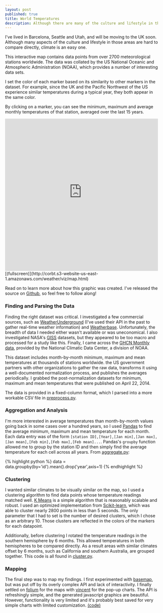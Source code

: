 ```yaml
---
layout: post
published: true
title: World Temperatures
description: Although there are many of the culture and lifestyle in those areas that are hard to compare directly, climate is an easy one. This interactive map contains data points from over 2700 meteorological stations worldwide.
---
```

I've lived in Barcelona, Seattle and Utah, and will be moving to the UK soon. Although many aspects of the culture and lifestyle in those areas are hard to compare directly, climate is an easy one.

This interactive map contains data points from over 2700 meteorological stations worldwide. The data was collated by the US National Oceanic and Atmospheric Administration (NOAA), which provides a number of interesting data sets.

I set the color of each marker based on its similarity to other markers in the dataset. For example, since the UK and the Pacific Northwest of the US experience similar temperatures during a typical year, they both appear in the same color.

By clicking on a marker, you can see the minimum, maximum and average monthly temperatures of that station, averaged over the last 15 years.

<iframe src="http://corbt.s3-website-us-east-1.amazonaws.com/weather/viz/map.html" style="width:100%;height:500px;border:0;"></iframe>
[(fullscreen)](http://corbt.s3-website-us-east-1.amazonaws.com/weather/viz/map.html)

Read on to learn more about how this graphic was created. I've released the source on [Github](https://github.com/kcorbitt/city-weather), so feel free to follow along!

### Finding and Parsing the Data

Finding the right dataset was critical. I investigated a few commercial sources, such as [WeatherUnderground](http://www.wunderground.com/) (I've used their API in the past to gather real-time weather information) and [Weatherbase](http://www.weatherbase.com/). Unfortunately, the breadth of data I needed either wasn't available or was uneconomical. I also investigated NASA's [GISS](http://www.giss.nasa.gov/) datasets, but they appeared to be too macro and processed for a study like this. Finally, I came across the [GHCN Monthly data](http://www.ncdc.noaa.gov/ghcnm/), provided by the National Climatic Data Center, a division of NOAA.

This dataset includes month-by-month minimum, maximum and mean temperatures at thousands of stations worldwide. the US government partners with other organizations to gather the raw data, transforms it using a well-documented normalization process, and publishes the averages periodically. I grabbed the post-normalization datasets for minimum, maximum and mean temperatures that were published on April 22, 2014.

The data is provided in a fixed-column format, which I parsed into a more workable CSV file in [preprocess.py](https://github.com/kcorbitt/city-weather/blob/master/preprocess.py).

### Aggregation and Analysis

I'm more interested in average temperatures than month-by-month values going back in some cases over a hundred years, so I used [Pandas](http://pandas.pydata.org/) to find the average minimum, maximum and mean temperature for each month. Each data entry was of the form `[station ID],[Year],[Jan min],[Jan max],[Jan mean],[Feb min],[Feb max],[Feb mean]...`. Pandas's `groupby` function allowed me to group by the station ID and then simply find the average temperature for each cell across all years. From [aggregate.py](https://github.com/kcorbitt/city-weather/blob/master/aggregate.py):

{% highlight python %}
data = data.groupby(by='id').mean().drop('year',axis=1)
{% endhighlight %}

### Clustering

I wanted similar climates to be visually similar on the map, so I used a clustering algorithm to find data points whose temperature readings matched well. [K Means](http://en.wikipedia.org/wiki/K-means_clustering) is a simple algorithm that is reasonably scalable and robust. I used an optimized implementation from [Scikit-learn](http://scikit-learn.org/stable/modules/generated/sklearn.cluster.MiniBatchKMeans.html), which was able to cluster nearly 2800 points in less than 5 seconds. The only parameter that I  had to set is the number of desired clusters, which I chose as an arbitrary 10. Those clusters are reflected in the colors of the markers for each datapoint.

Additionally, before clustering I rotated the temperature readings in the southern hemisphere by 6 months. This allowed temperatures in both hemispheres to be compared directly. As a result areas with similar climates offset by 6 months, such as California and southern Australia, are grouped together. This code is all found in [cluster.py](https://github.com/kcorbitt/city-weather/blob/master/cluster.py).

### Mapping

The final step was to map my findings. I first experimented with [basemap](http://matplotlib.org/basemap/), but was put off by its overly complex API and lack of interactivity. I finally settled on [folium](https://folium.readthedocs.org/en/latest/) for the maps with [vincent](http://vincent.readthedocs.org/en/latest/) for the pop-up charts. The API is refreshingly simple, and the generated javascript graphics are beautiful. However, functionality is very limited and it's probably best saved for very simple charts with limited customization. [(code)](https://github.com/kcorbitt/city-weather/blob/master/map_points.py)